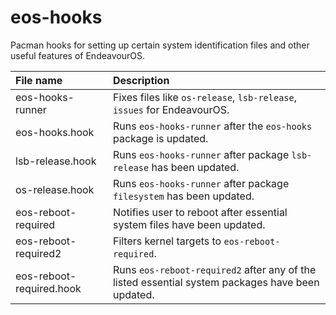 # eos-hooks

Pacman hooks for setting up certain system identification files and other useful features of EndeavourOS.

File name | Description
:--- | :---
eos-hooks-runner | Fixes files like `os-release`, `lsb-release`, `issues` for EndeavourOS.
eos-hooks.hook | Runs `eos-hooks-runner` after the `eos-hooks` package is updated.
lsb-release.hook | Runs `eos-hooks-runner` after package `lsb-release` has been updated.
os-release.hook | Runs `eos-hooks-runner` after package `filesystem` has been updated.
eos-reboot-required | Notifies user to reboot after essential system files have been updated.
eos-reboot-required2 | Filters kernel targets to `eos-reboot-required`.
eos-reboot-required.hook | Runs `eos-reboot-required2` after any of the listed essential system packages have been updated.
